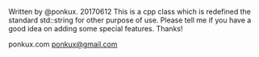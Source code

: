 Written by @ponkux. 20170612
This is a cpp class which is redefined the standard std::string for other purpose of use.
Please tell me if you have a good idea on adding some special features.
Thanks!

ponkux.com
ponkux@gmail.com
